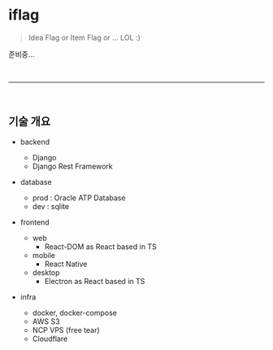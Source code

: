 # iflag

> Idea Flag or Item Flag or ... LOL :)

준비중...

<!--
## Why

필자는 보통 Safari, Firefox, Chrome, DuckDuckGo(Mobile) 4 종류의 브라우저를 사용한다.

보통 Safari 북마크 기능을 사용해서 소중하고 유익한 자료들이 담긴 링크들을 저장한다.

하지만 Safari와 Firefox, Chrome, DuckDuckGo 서로 북마크 가져오기가 쉽지 않다.

(Safari에서 Chrome 북마크 가져오기, FireFox와 Chrome 연동은 되지만 가장 중요한 Chrome에서 Safari 북마크 가져오기 기능은 없다. 개인정보 보호 목적으로 모바일에서는 DuckDuckGo 브라우저를 사용하는데 이 또한 북마크를 전역으로 공유하는 것이 힘들다.)

그리고 최근에 팀원들에게 인터넷 자료들을 공유할 일이 있었는데 하나하나 복사 붙여 넣기 해서 공유를 했다. 이 과정에서 인터넷 자료(링크)들을 편리하게 묶어서 공유하고 싶다는 생각이 들었다.

따라서 인터넷이라는 넓은 바다에서 찾은 보물 같은 **웹 링크**(자료)들을 장소와 디바이스에 구애받지 않고

안전하게 저장하고 사용하고 공유할 수 있는 소프트웨어를 만들고 싶다는 생각이 들어서 바로 프로젝트를 기획했다.

(쓰면서 드는 아이디어인데 만들고 괜찮으면 아이디와 비밀번호, 할 일 등 모두 한 번에 저장하고 관리할 수 있도록 확장할 생각도 들었다!)

## What

실제로 이 아이디어를 가지고 시장에 출시된 여러 제품들이 있었다.

하지만 무료로 간단하게 직관적으로 링크들을 보관하고 바로 묶어서 카톡에 전송하든지 공유를 하는 등의 제품들은 찾기가 어려웠다. (거의 구독형 유료 서비스, 마음에 안 드는 UI,...)

그래서 바로 만들기로 하고 일어나자마자 레포지토리를 만들었다. :0는

프로젝트의 포인트는 **간단한 UI**, **언제 어디서든 사용 가능 한 링크 자료들**, **편하게 공유 가능한 기능** 이 세 가지에 맞추었다.
-->
<br>

---

<br>

## 기술 개요
  
- backend
  - Django
  - Django Rest Framework
  
- database
  - prod : Oracle ATP Database
  - dev : sqlite

- frontend
  - web
    - React-DOM as React based in TS
  - mobile
    - React Native
  - desktop
    - Electron as React based in TS

- infra
  - docker, docker-compose
  - AWS S3
  - NCP VPS (free tear)
  - Cloudflare

